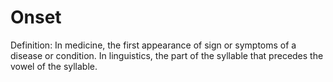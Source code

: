# Onset

Definition: In medicine, the first appearance of sign or symptoms of a disease or condition. In linguistics, the part of the syllable that precedes the vowel of the syllable.